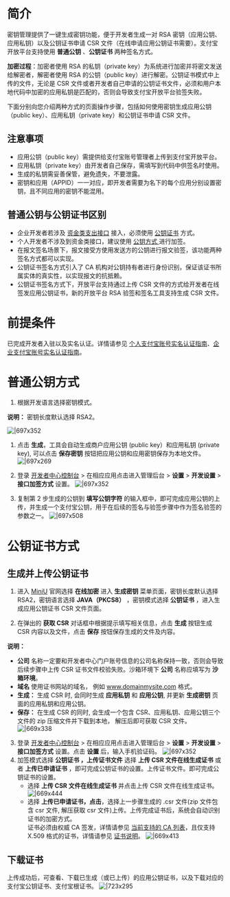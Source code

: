 # 简介

密钥管理提供了一键生成密钥功能，便于开发者生成一对 RSA 密钥（应用公钥、应用私钥）以及公钥证书申请 CSR 文件（在线申请应用公钥证书需要）。支付宝开放平台支持使用 **普通公钥** 、**公钥证书** 两种签名方式。

**加密过程**：加密者使用 RSA 的私钥（private key）为系统进行加密并将密文发送给解密者，解密者使用 RSA 的公钥（public key）进行解密。公钥证书模式中上传的文件，无论是 CSR 文件或者开发者自己申请的公钥证书文件，必须和用户本地代码中加密的应用私钥是匹配的，否则会导致支付宝开放平台验签失败。

下面分别向您介绍两种方式的页面操作步骤，包括如何使用密钥生成应用公钥（public key）、应用私钥（private key）和公钥证书申请 CSR 文件。

## 注意事项

- 应用公钥（public key）需提供给支付宝账号管理者上传到支付宝开放平台。
- 应用私钥（private key）由开发者自己保存，需填写到代码中供签名时使用。
- 生成的私钥需妥善保管，避免遗失，不要泄露。
- 密钥和应用（APPID）一一对应，即开发者需要为名下的每个应用分别设置密钥，且不同应用的密钥不能混用。

## 普通公钥与公钥证书区别

- 企业开发者若涉及 [资金类支出接口](https://opendocs.alipay.com/open/291/hfaalq) 接入，必须使用 [公钥证书](https://opendocs.alipay.com/open/291/105971#%E5%85%AC%E9%92%A5%E8%AF%81%E4%B9%A6%E6%96%B9%E5%BC%8F) 方式。
- 个人开发者不涉及到资金类接口，建议使用 [公钥方式 ](https://opendocs.alipay.com/open/291/105971#%E6%99%AE%E9%80%9A%E5%85%AC%E9%92%A5%E6%96%B9%E5%BC%8F)进行加签。
- 在报文签名场景下，报文接受方使用发送方的公钥进行报文验签，该功能两种签名方式都可以实现。
- 公钥证书签名方式引入了 CA 机构对公钥持有者进行身份识别，保证该证书所属实体的真实性，以实现报文的抗抵赖。
- 公钥证书签名方式下，开放平台支持通过上传 CSR 文件的方式给开发者在线签发应用公钥证书，新的开放平台 RSA 验签和签名工具支持生成 CSR 文件。

# 前提条件

已完成开发者入驻以及实名认证。详情请参见 [个人支付宝账号实名认证指南](https://cshall.alipay.com/lab/cateQuestion.htm?cateId=237666&pcateId=237655)、[企业支付宝账号实名认证指南](https://cshall.alipay.com/enterprise/knowledgeDetail.htm?knowledgeId=201602062427)。

# 普通公钥方式

1. 根据开发语言选择密钥模式。

**说明：** 密钥长度默认选择 RSA2。

![|697x352](https://cdn.nlark.com/yuque/0/2021/png/179989/1636610202217-1af4511e-c935-47da-b186-db1a9afd11de.png#align=left&display=inline&height=969&margin=%5Bobject%20Object%5D&name=image.png&originHeight=969&originWidth=1920&size=74654&status=done&style=none&width=1920)

1. 点击 **生成**，工具会自动生成商户应用公钥 (public key）和应用私钥 (private key), 可以点击 **保存密钥** 按钮把应用公钥和应用密钥保存为本地文件。  
   ![|697x269](https://cdn.nlark.com/yuque/0/2021/png/179989/1636611304356-3ec69c98-b926-4a0e-9a0d-cb333dbd5fc8.png#align=left&display=inline&height=741&margin=%5Bobject%20Object%5D&name=image.png&originHeight=741&originWidth=1920&size=183203&status=done&style=none&width=1920)

2. 登录 [开发者中心控制台](https://open.alipay.com/platform/developerIndex.htm) > 在相应应用点击进入管理后台 > **设置** > **开发设置** > **接口加签方式** 设置。 ![|697x352](https://cdn.nlark.com/yuque/0/2021/png/179989/1626861425773-5d52b809-5393-4d0a-84c3-2351c8d5ea78.png?x-oss-process=image%2Fresize%2Cw_998#align=left&display=inline&height=504&margin=%5Bobject%20Object%5D&originHeight=504&originWidth=998&status=done&style=none&width=998)

3. 复制第 2 步生成的公钥到 **填写公钥字符** 的输入框中，即可完成应用公钥的上传，并生成一个支付宝公钥，用于在后续的签名与验签步骤中作为签名验签的参数之一。 ![|697x508](http://mdn.alipayobjects.com/afts/img/A*RrTHQpGyc4MAAAAAAAAAAABkAa8wAA/original?bz=openpt_doc&t=ccLLGLlzilSC5TcTYk9rmwAAAABkMK8AAAAA#align=left&display=inline&height=588&margin=%5Bobject%20Object%5D&originHeight=588&originWidth=806&status=done&style=none&width=806)

# 公钥证书方式

## 生成并上传公钥证书

1. 进入 [MiniU](https://miniu.alipay.com/) 官网选择 **在线加密** 进入 **生成密钥** 菜单页面，密钥长度默认选择 RSA2，密钥语言选择 **JAVA（PKCS8）** ，密钥模式选择 **公钥证书** ，进入生成应用公钥证书 CSR 文件页面。

1. 在弹出的 **获取 CSR** 对话框中根据提示填写相关信息，点击 **生成** 按钮生成 CSR 内容以及文件，点击 **保存** 按钮保存生成的文件及内容。

**说明：**

- **公司** 名称一定要和开发者中心门户账号信息的公司名称保持一致，否则会导致后续步骤中上传 CSR 证书文件校验失败。沙箱环境下 **公司** 名称应填写为 **沙箱环境**。
- **域名** 使用证书网站的域名， 例如 www.domainmysite.com 格式。
- **生成：** 生成 CSR 时, 会同时生成 **应用私钥** 和 **应用公钥**, 并更新 **生成密钥** 页面的应用私钥和应用公钥。
- **保存：** 在生成 CSR 的同时, 会生成一个包含 CSR、应用私钥、应用公钥三个文件的 zip 压缩文件并下载到本地， 解压后即可获取 CSR 文件。 ![|669x338](https://cdn.nlark.com/yuque/0/2021/png/179989/1636618542190-54ed47d3-055d-476f-978a-d2d095d84fd3.png#align=left&display=inline&height=969&margin=%5Bobject%20Object%5D&name=image.png&originHeight=969&originWidth=1920&size=76020&status=done&style=none&width=1920)

3. 登录 [开发者中心控制台](https://open.alipay.com/platform/developerIndex.htm) > 在相应应用点击进入管理后台 > **设置** > **开发设置** > **接口加签方式** 设置。点击 **设置** 后，输入手机验证码。 ![|697x352](https://cdn.nlark.com/yuque/0/2021/png/179989/1626861425773-5d52b809-5393-4d0a-84c3-2351c8d5ea78.png?x-oss-process=image%2Fresize%2Cw_998#align=left&display=inline&height=504&margin=%5Bobject%20Object%5D&originHeight=504&originWidth=998&status=done&style=none&width=998)
4. 加签模式选择 **公钥证书 ，上传证书文件** 选择 **上传 CSR 文件在线生成证书** 或者 **上传已申请证书** ，即可完成公钥证书的设置。上传证书文件。即可完成公钥证书的设置。
   - 选择 **上传 CSR 文件在线生成证书** 并点击上传 CSR 文件在线生成证书。 ![|669x444](http://mdn.alipayobjects.com/afts/img/A*x-AvRo6YR1UAAAAAAAAAAABkAa8wAA/original?bz=openpt_doc&t=KPfZk-0i55xHVLCb6hRvhAAAAABkMK8AAAAA#align=left&display=inline&height=598&margin=%5Bobject%20Object%5D&originHeight=598&originWidth=902&status=done&style=none&width=902)
   - 选择 **上传已申请证书，点击**，选择上一步骤生成的 .csr 文件(zip 文件包含 csr 文件, 解压获取 csr 文件)上传。上传完成证书后，系统会自动识别证书的加密方式。<br/>证书必须由权威 CA 签发，详情请参见 [当前支持的 CA 列表](https://opendocs.alipay.com/open/291/106098#9cjwY)，且仅支持 X.509 格式的证书，详情请参见 [证书说明](https://opendocs.alipay.com/open/291/106124)。 ![|669x413](http://mdn.alipayobjects.com/afts/img/A*djZ9RoKdVjIAAAAAAAAAAABkAa8wAA/original?bz=openpt_doc&t=PJAAnWAFT1TIdwwTycEWhgAAAABkMK8AAAAA#align=left&display=inline&height=526&margin=%5Bobject%20Object%5D&originHeight=526&originWidth=852&status=done&style=none&width=852)

## 下载证书

上传成功后，可查看、下载已生成（或已上传）的应用公钥证书，以及下载对应的支付宝公钥证书、支付宝根证书。 ![|723x295](http://mdn.alipayobjects.com/afts/img/A*KiWkRJ-IWYoAAAAAAAAAAABkAa8wAA/original?bz=openpt_doc&t=_PkAC9wHj9ySVZd8EUBKYgAAAABkMK8AAAAA#align=left&display=inline&height=568&margin=%5Bobject%20Object%5D&originHeight=568&originWidth=1394&status=done&style=none&width=1394)
